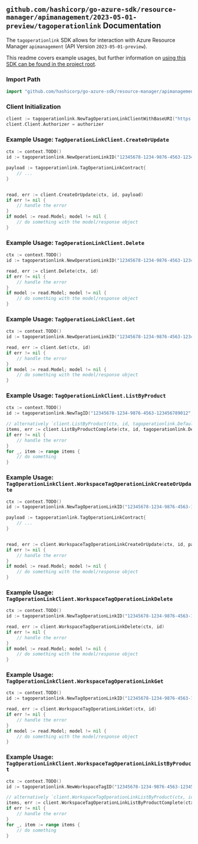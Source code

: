 
## `github.com/hashicorp/go-azure-sdk/resource-manager/apimanagement/2023-05-01-preview/tagoperationlink` Documentation

The `tagoperationlink` SDK allows for interaction with Azure Resource Manager `apimanagement` (API Version `2023-05-01-preview`).

This readme covers example usages, but further information on [using this SDK can be found in the project root](https://github.com/hashicorp/go-azure-sdk/tree/main/docs).

### Import Path

```go
import "github.com/hashicorp/go-azure-sdk/resource-manager/apimanagement/2023-05-01-preview/tagoperationlink"
```


### Client Initialization

```go
client := tagoperationlink.NewTagOperationLinkClientWithBaseURI("https://management.azure.com")
client.Client.Authorizer = authorizer
```


### Example Usage: `TagOperationLinkClient.CreateOrUpdate`

```go
ctx := context.TODO()
id := tagoperationlink.NewOperationLinkID("12345678-1234-9876-4563-123456789012", "example-resource-group", "serviceValue", "tagIdValue", "operationLinkIdValue")

payload := tagoperationlink.TagOperationLinkContract{
	// ...
}


read, err := client.CreateOrUpdate(ctx, id, payload)
if err != nil {
	// handle the error
}
if model := read.Model; model != nil {
	// do something with the model/response object
}
```


### Example Usage: `TagOperationLinkClient.Delete`

```go
ctx := context.TODO()
id := tagoperationlink.NewOperationLinkID("12345678-1234-9876-4563-123456789012", "example-resource-group", "serviceValue", "tagIdValue", "operationLinkIdValue")

read, err := client.Delete(ctx, id)
if err != nil {
	// handle the error
}
if model := read.Model; model != nil {
	// do something with the model/response object
}
```


### Example Usage: `TagOperationLinkClient.Get`

```go
ctx := context.TODO()
id := tagoperationlink.NewOperationLinkID("12345678-1234-9876-4563-123456789012", "example-resource-group", "serviceValue", "tagIdValue", "operationLinkIdValue")

read, err := client.Get(ctx, id)
if err != nil {
	// handle the error
}
if model := read.Model; model != nil {
	// do something with the model/response object
}
```


### Example Usage: `TagOperationLinkClient.ListByProduct`

```go
ctx := context.TODO()
id := tagoperationlink.NewTagID("12345678-1234-9876-4563-123456789012", "example-resource-group", "serviceValue", "tagIdValue")

// alternatively `client.ListByProduct(ctx, id, tagoperationlink.DefaultListByProductOperationOptions())` can be used to do batched pagination
items, err := client.ListByProductComplete(ctx, id, tagoperationlink.DefaultListByProductOperationOptions())
if err != nil {
	// handle the error
}
for _, item := range items {
	// do something
}
```


### Example Usage: `TagOperationLinkClient.WorkspaceTagOperationLinkCreateOrUpdate`

```go
ctx := context.TODO()
id := tagoperationlink.NewTagOperationLinkID("12345678-1234-9876-4563-123456789012", "example-resource-group", "serviceValue", "workspaceIdValue", "tagIdValue", "operationLinkIdValue")

payload := tagoperationlink.TagOperationLinkContract{
	// ...
}


read, err := client.WorkspaceTagOperationLinkCreateOrUpdate(ctx, id, payload)
if err != nil {
	// handle the error
}
if model := read.Model; model != nil {
	// do something with the model/response object
}
```


### Example Usage: `TagOperationLinkClient.WorkspaceTagOperationLinkDelete`

```go
ctx := context.TODO()
id := tagoperationlink.NewTagOperationLinkID("12345678-1234-9876-4563-123456789012", "example-resource-group", "serviceValue", "workspaceIdValue", "tagIdValue", "operationLinkIdValue")

read, err := client.WorkspaceTagOperationLinkDelete(ctx, id)
if err != nil {
	// handle the error
}
if model := read.Model; model != nil {
	// do something with the model/response object
}
```


### Example Usage: `TagOperationLinkClient.WorkspaceTagOperationLinkGet`

```go
ctx := context.TODO()
id := tagoperationlink.NewTagOperationLinkID("12345678-1234-9876-4563-123456789012", "example-resource-group", "serviceValue", "workspaceIdValue", "tagIdValue", "operationLinkIdValue")

read, err := client.WorkspaceTagOperationLinkGet(ctx, id)
if err != nil {
	// handle the error
}
if model := read.Model; model != nil {
	// do something with the model/response object
}
```


### Example Usage: `TagOperationLinkClient.WorkspaceTagOperationLinkListByProduct`

```go
ctx := context.TODO()
id := tagoperationlink.NewWorkspaceTagID("12345678-1234-9876-4563-123456789012", "example-resource-group", "serviceValue", "workspaceIdValue", "tagIdValue")

// alternatively `client.WorkspaceTagOperationLinkListByProduct(ctx, id, tagoperationlink.DefaultWorkspaceTagOperationLinkListByProductOperationOptions())` can be used to do batched pagination
items, err := client.WorkspaceTagOperationLinkListByProductComplete(ctx, id, tagoperationlink.DefaultWorkspaceTagOperationLinkListByProductOperationOptions())
if err != nil {
	// handle the error
}
for _, item := range items {
	// do something
}
```
